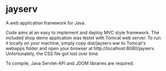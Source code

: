 # jayserv
A web application framework for Java. 

Code aims at an easy to implement and deploy MVC style framework. The included shop demo application was testet with Tomcat web server. To run it locally on your machine, simply copy dist/jayserv.war to Tomcat's webapps folder and open your browser at http://localhost:8080/jayserv. Unfortunately, the CSS file got lost over time.

To compile, Java Servlet-API and JDOM libraries are required.
